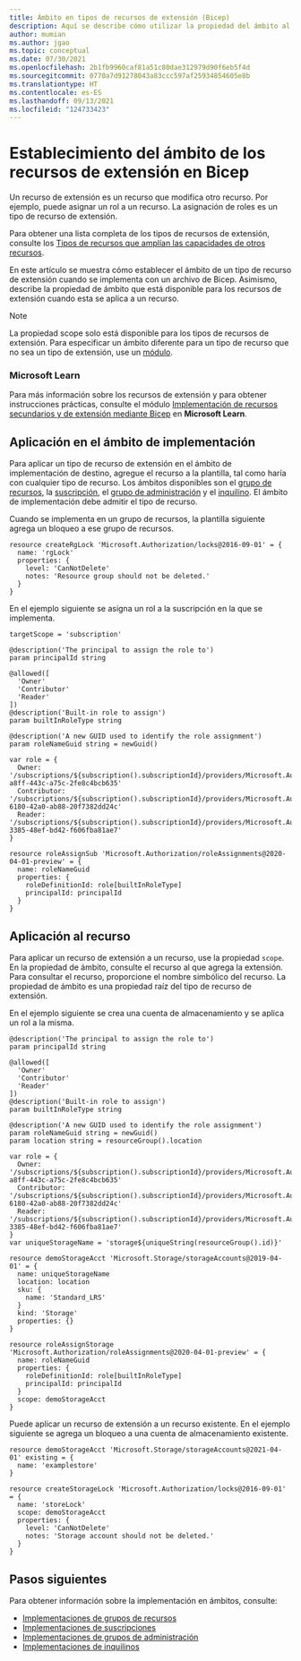 ```yaml
---
title: Ámbito en tipos de recursos de extensión (Bicep)
description: Aquí se describe cómo utilizar la propiedad del ámbito al implementar tipos de recursos de extensión con Bicep.
author: mumian
ms.author: jgao
ms.topic: conceptual
ms.date: 07/30/2021
ms.openlocfilehash: 2b1fb9960caf81a51c80dae312979d90f6eb5f4d
ms.sourcegitcommit: 0770a7d91278043a83ccc597af25934854605e8b
ms.translationtype: HT
ms.contentlocale: es-ES
ms.lasthandoff: 09/13/2021
ms.locfileid: "124733423"
---
```

# <a name="set-scope-for-extension-resources-in-bicep"></a>Establecimiento del ámbito de los recursos de extensión en Bicep

Un recurso de extensión es un recurso que modifica otro recurso. Por ejemplo, puede asignar un rol a un recurso. La asignación de roles es un tipo de recurso de extensión.

Para obtener una lista completa de los tipos de recursos de extensión, consulte los [Tipos de recursos que amplían las capacidades de otros recursos](../management/extension-resource-types.md).

En este artículo se muestra cómo establecer el ámbito de un tipo de recurso de extensión cuando se implementa con un archivo de Bicep. Asimismo, describe la propiedad de ámbito que está disponible para los recursos de extensión cuando esta se aplica a un recurso.

> [!NOTE]
> La propiedad scope solo está disponible para los tipos de recursos de extensión. Para especificar un ámbito diferente para un tipo de recurso que no sea un tipo de extensión, use un [módulo](modules.md).

### <a name="microsoft-learn"></a>Microsoft Learn

Para más información sobre los recursos de extensión y para obtener instrucciones prácticas, consulte el módulo [Implementación de recursos secundarios y de extensión mediante Bicep](/learn/modules/child-extension-bicep-templates) en **Microsoft Learn**.

## <a name="apply-at-deployment-scope"></a>Aplicación en el ámbito de implementación

Para aplicar un tipo de recurso de extensión en el ámbito de implementación de destino, agregue el recurso a la plantilla, tal como haría con cualquier tipo de recurso. Los ámbitos disponibles son el [grupo de recursos](deploy-to-resource-group.md), la [suscripción](deploy-to-subscription.md), el [grupo de administración](deploy-to-management-group.md) y el [inquilino](deploy-to-tenant.md). El ámbito de implementación debe admitir el tipo de recurso.

Cuando se implementa en un grupo de recursos, la plantilla siguiente agrega un bloqueo a ese grupo de recursos.

```bicep
resource createRgLock 'Microsoft.Authorization/locks@2016-09-01' = {
  name: 'rgLock'
  properties: {
    level: 'CanNotDelete'
    notes: 'Resource group should not be deleted.'
  }
}
```

En el ejemplo siguiente se asigna un rol a la suscripción en la que se implementa.

```bicep
targetScope = 'subscription'

@description('The principal to assign the role to')
param principalId string

@allowed([
  'Owner'
  'Contributor'
  'Reader'
])
@description('Built-in role to assign')
param builtInRoleType string

@description('A new GUID used to identify the role assignment')
param roleNameGuid string = newGuid()

var role = {
  Owner: '/subscriptions/${subscription().subscriptionId}/providers/Microsoft.Authorization/roleDefinitions/8e3af657-a8ff-443c-a75c-2fe8c4bcb635'
  Contributor: '/subscriptions/${subscription().subscriptionId}/providers/Microsoft.Authorization/roleDefinitions/b24988ac-6180-42a0-ab88-20f7382dd24c'
  Reader: '/subscriptions/${subscription().subscriptionId}/providers/Microsoft.Authorization/roleDefinitions/acdd72a7-3385-48ef-bd42-f606fba81ae7'
}

resource roleAssignSub 'Microsoft.Authorization/roleAssignments@2020-04-01-preview' = {
  name: roleNameGuid
  properties: {
    roleDefinitionId: role[builtInRoleType]
    principalId: principalId
  }
}
```

## <a name="apply-to-resource"></a>Aplicación al recurso

Para aplicar un recurso de extensión a un recurso, use la propiedad `scope`. En la propiedad de ámbito, consulte el recurso al que agrega la extensión. Para consultar el recurso, proporcione el nombre simbólico del recurso. La propiedad de ámbito es una propiedad raíz del tipo de recurso de extensión.

En el ejemplo siguiente se crea una cuenta de almacenamiento y se aplica un rol a la misma.

```bicep
@description('The principal to assign the role to')
param principalId string

@allowed([
  'Owner'
  'Contributor'
  'Reader'
])
@description('Built-in role to assign')
param builtInRoleType string

@description('A new GUID used to identify the role assignment')
param roleNameGuid string = newGuid()
param location string = resourceGroup().location

var role = {
  Owner: '/subscriptions/${subscription().subscriptionId}/providers/Microsoft.Authorization/roleDefinitions/8e3af657-a8ff-443c-a75c-2fe8c4bcb635'
  Contributor: '/subscriptions/${subscription().subscriptionId}/providers/Microsoft.Authorization/roleDefinitions/b24988ac-6180-42a0-ab88-20f7382dd24c'
  Reader: '/subscriptions/${subscription().subscriptionId}/providers/Microsoft.Authorization/roleDefinitions/acdd72a7-3385-48ef-bd42-f606fba81ae7'
}
var uniqueStorageName = 'storage${uniqueString(resourceGroup().id)}'

resource demoStorageAcct 'Microsoft.Storage/storageAccounts@2019-04-01' = {
  name: uniqueStorageName
  location: location
  sku: {
    name: 'Standard_LRS'
  }
  kind: 'Storage'
  properties: {}
}

resource roleAssignStorage 'Microsoft.Authorization/roleAssignments@2020-04-01-preview' = {
  name: roleNameGuid
  properties: {
    roleDefinitionId: role[builtInRoleType]
    principalId: principalId
  }
  scope: demoStorageAcct
}
```

Puede aplicar un recurso de extensión a un recurso existente. En el ejemplo siguiente se agrega un bloqueo a una cuenta de almacenamiento existente.

```bicep
resource demoStorageAcct 'Microsoft.Storage/storageAccounts@2021-04-01' existing = {
  name: 'examplestore'
}

resource createStorageLock 'Microsoft.Authorization/locks@2016-09-01' = {
  name: 'storeLock'
  scope: demoStorageAcct
  properties: {
    level: 'CanNotDelete'
    notes: 'Storage account should not be deleted.'
  }
}
```

## <a name="next-steps"></a>Pasos siguientes

Para obtener información sobre la implementación en ámbitos, consulte:

* [Implementaciones de grupos de recursos](deploy-to-resource-group.md)
* [Implementaciones de suscripciones](deploy-to-subscription.md)
* [Implementaciones de grupos de administración](deploy-to-management-group.md)
* [Implementaciones de inquilinos](deploy-to-tenant.md)